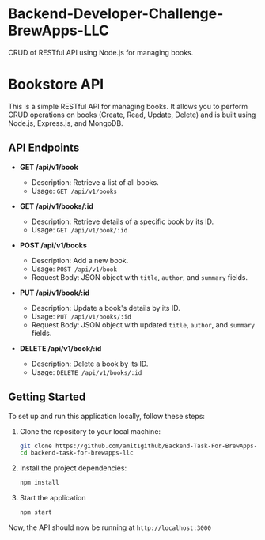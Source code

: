 # Backend-Developer-Challenge-BrewApps-LLC
CRUD of RESTful API using Node.js for managing books.

# Bookstore API

This is a simple RESTful API for managing books. It allows you to perform CRUD operations on books (Create, Read, Update, Delete) and is built using Node.js, Express.js, and MongoDB.

## API Endpoints

- **GET /api/v1/book**
  - Description: Retrieve a list of all books.
  - Usage: `GET /api/v1/books`

- **GET /api/v1/books/:id**
  - Description: Retrieve details of a specific book by its ID.
  - Usage: `GET /api/v1/book/:id`

- **POST /api/v1/books**
  - Description: Add a new book.
  - Usage: `POST /api/v1/book`
  - Request Body: JSON object with `title`, `author`, and `summary` fields.

- **PUT /api/v1/book/:id**
  - Description: Update a book's details by its ID.
  - Usage: `PUT /api/v1/books/:id`
  - Request Body: JSON object with updated `title`, `author`, and `summary` fields.

- **DELETE /api/v1/book/:id**
  - Description: Delete a book by its ID.
  - Usage: `DELETE /api/v1/books/:id`

## Getting Started

To set up and run this application locally, follow these steps:

1. Clone the repository to your local machine:

   ```bash
   git clone https://github.com/amit1github/Backend-Task-For-BrewApps-LLC.git
   cd backend-task-for-brewapps-llc

2. Install the project dependencies:

    ```bash
   npm install

3. Start the application

    ```bash
    npm start

Now, the API should now be running at `http://localhost:3000`